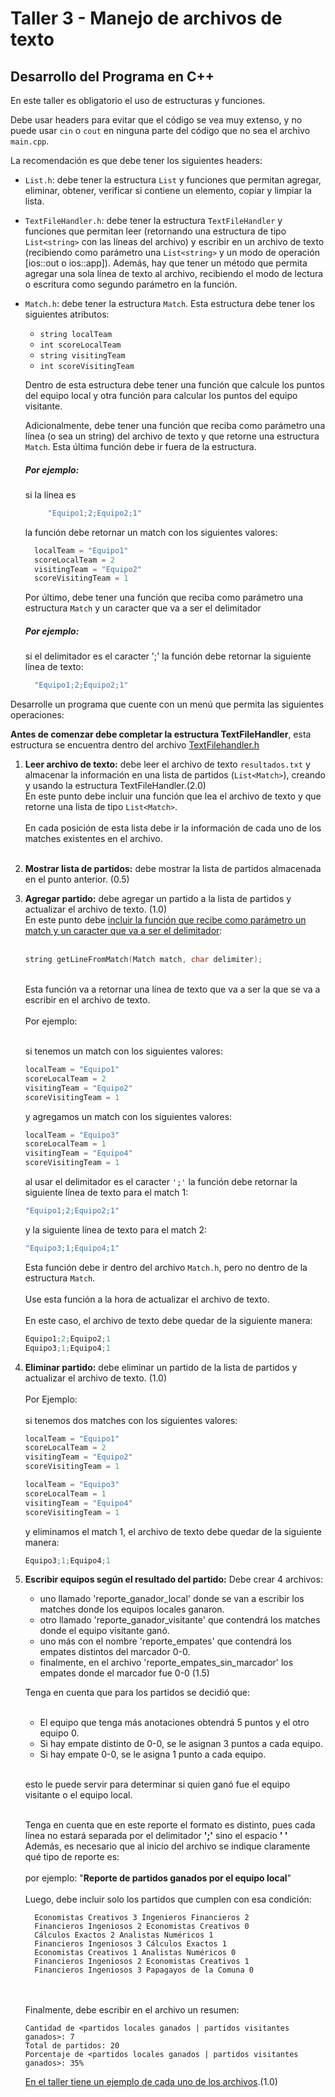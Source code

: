 # Taller 3 - Manejo de archivos de texto
## Desarrollo del Programa en C++

En este taller es obligatorio el uso de estructuras y funciones. 

Debe usar headers para evitar que el código se vea muy extenso, y no puede usar `cin` o `cout` en ninguna parte del código que no sea el archivo `main.cpp`.

La recomendación es que debe tener los siguientes headers:

- `List.h`: debe tener la estructura `List` y funciones que permitan agregar, eliminar, obtener, verificar si contiene un elemento, copiar y limpiar la lista.

- `TextFileHandler.h`: debe tener la estructura `TextFileHandler` y funciones que permitan leer (retornando una estructura de tipo `List<string>` con las líneas del archivo) y escribir en un archivo de texto (recibiendo como parámetro una `List<string>` y un modo de operación [ios::out o ios::app]). Además, hay que tener un método que permita agregar una sola línea de texto al archivo, recibiendo el modo de lectura o escritura como segundo parámetro en la función.

- `Match.h`: debe tener la estructura `Match`. Esta estructura debe tener los siguientes atributos:
    - `string localTeam`
    - `int scoreLocalTeam`
    - `string visitingTeam`
    - `int scoreVisitingTeam`
  
  Dentro de esta estructura debe tener una función que calcule los puntos del equipo local y otra función para calcular los puntos del equipo visitante.
  
  Adicionalmente, debe tener una función que reciba como parámetro una línea (o sea un string) del archivo de texto y que retorne una estructura `Match`. Esta última función debe ir fuera de la estructura.
  
  ##### Por ejemplo:
  
  si la línea es
  ```cpp
       "Equipo1;2;Equipo2;1"
    ```
    la función debe retornar un match con los siguientes valores:
    ```cpp
      localTeam = "Equipo1"
      scoreLocalTeam = 2
      visitingTeam = "Equipo2"
      scoreVisitingTeam = 1
    ```
    Por último, debe tener una función que reciba como parámetro una estructura `Match` y un caracter que va a ser el delimitador
      
    ##### Por ejemplo: 
    si el delimitador es el caracter ';' la función debe retornar la siguiente línea de texto:
    ```cpp
      "Equipo1;2;Equipo2;1"
    ```
Desarrolle un programa que cuente con un menú que permita las siguientes operaciones:

**Antes de comenzar debe completar la estructura TextFileHandler**, esta estructura se encuentra dentro del archivo [TextFilehandler.h](https://github.com/clase-programacion-avanzada/CPP-Workshop-3/blob/main/libs/TextFileHandler.h)

1. **Leer archivo de texto:** debe leer el archivo de texto `resultados.txt` y almacenar la información en una lista de partidos (`List<Match>`), creando y usando la estructura TextFileHandler.(2.0)<br />
    En este punto debe incluir una función que lea el archivo de texto y que retorne una lista de tipo `List<Match>`.<br /><br />
    En cada posición de esta lista debe ir la información de cada uno de los matches existentes en el archivo.<br /><br /> 

2. **Mostrar lista de partidos:** debe mostrar la lista de partidos almacenada en el punto anterior. (0.5)<br />
3. **Agregar partido:** debe agregar un partido a la lista de partidos y actualizar el archivo de texto. (1.0)<br />
    En este punto debe [incluir la función que recibe como parámetro un match y un caracter que va a ser el delimitador](https://github.com/clase-programacion-avanzada/CPP-Workshop-3/blob/main/libs/Match.h#L36):<br /><br />

    ```cpp
    string getLineFromMatch(Match match, char delimiter);
    ```
    <br />
    Esta función va a retornar una línea de texto que va a ser la que se va a escribir en el archivo de texto.
    <br /><br />
    Por ejemplo:<br /><br />

    si tenemos un match con los siguientes valores:
    ```cpp
    localTeam = "Equipo1"
    scoreLocalTeam = 2
    visitingTeam = "Equipo2"
    scoreVisitingTeam = 1
    ```

    y agregamos un match con los siguientes valores:
    ```cpp
    localTeam = "Equipo3"
    scoreLocalTeam = 1
    visitingTeam = "Equipo4"
    scoreVisitingTeam = 1
    ```

    al usar el delimitador es el caracter `';'` la función debe retornar la siguiente línea de texto para el match 1:
    ```cpp
    "Equipo1;2;Equipo2;1"
    ```

    y la siguiente línea de texto para el match 2:
    ```cpp
    "Equipo3;1;Equipo4;1"
    ```
    Esta función debe ir dentro del archivo `Match.h`, pero no dentro de la estructura `Match`.<br /><br />
    Use esta función a la hora de actualizar el archivo de texto.<br /><br />
    En este caso, el archivo de texto debe quedar de la siguiente manera:
    ```cpp
    Equipo1;2;Equipo2;1
    Equipo3;1;Equipo4;1
    ```

4. **Eliminar partido:** debe eliminar un partido de la lista de partidos y actualizar el archivo de texto. (1.0)<br /><br />
    Por Ejemplo:<br /> <br />
    si tenemos dos matches con los siguientes valores:
    ```cpp
    localTeam = "Equipo1"
    scoreLocalTeam = 2
    visitingTeam = "Equipo2"
    scoreVisitingTeam = 1

    localTeam = "Equipo3"
    scoreLocalTeam = 1
    visitingTeam = "Equipo4"
    scoreVisitingTeam = 1
    ```

    y eliminamos el match 1, el archivo de texto debe quedar de la siguiente manera:
    ```cpp
    Equipo3;1;Equipo4;1
    ```

5. **Escribir equipos según el resultado del partido:** Debe crear 4 archivos: 
     - uno llamado 'reporte_ganador_local' donde se van a escribir los matches donde los equipos locales ganaron.
     - otro llamado 'reporte_ganador_visitante' que contendrá los matches donde el equipo visitante ganó.
     - uno más con el nombre 'reporte_empates' que contendrá los empates distintos del marcador 0-0.
     - finalmente, en el archivo 'reporte_empates_sin_marcador' los empates donde el marcador fue 0-0 (1.5)<br />

    Tenga en cuenta que para los partidos se decidió que:<br /><br />
    
     - El equipo que tenga más anotaciones obtendrá 5 puntos y el otro equipo 0. 
     - Si hay empate distinto de 0-0, se le asignan 3 puntos a cada equipo. 
    - Si hay empate 0-0, se le asigna 1 punto a cada equipo.<br /><br />
    
    esto le puede servir para determinar si quien ganó fue el equipo visitante o el equipo local.<br /><br />

    Tenga en cuenta que en este reporte el formato es distinto, pues cada línea no estará separada por el delimitador **';'** sino el espacio **' '**
    Además, es necesario que al inicio del archivo se indique claramente qué tipo de reporte es:<br /><br />
    por ejemplo: "**Reporte de partidos ganados por el equipo local**"<br /><br />
    Luego, debe incluir solo los partidos que cumplen con esa condición:
    ```
      Economistas Creativos 3 Ingenieros Financieros 2
      Financieros Ingeniosos 2 Economistas Creativos 0
      Cálculos Exactos 2 Analistas Numéricos 1
      Financieros Ingeniosos 3 Cálculos Exactos 1
      Economistas Creativos 1 Analistas Numéricos 0
      Financieros Ingeniosos 2 Economistas Creativos 1
      Financieros Ingeniosos 3 Papagayos de la Comuna 0
      ``` 
    <br /><br />
    Finalmente, debe escribir en el archivo un resumen:<br />
      ```
      Cantidad de <partidos locales ganados | partidos visitantes ganados>: 7
      Total de partidos: 20
      Porcentaje de <partidos locales ganados | partidos visitantes ganados>: 35%
      ```
    [En el taller tiene un ejemplo de cada uno de los archivos](https://github.com/clase-programacion-avanzada/CPP-Workshop-3/blob/main/reporte_empates.txt).(1.0)
    

